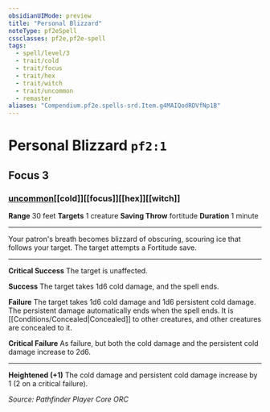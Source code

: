 ```yaml
---
obsidianUIMode: preview
title: "Personal Blizzard"
noteType: pf2eSpell
cssclasses: pf2e,pf2e-spell
tags:
  - spell/level/3
  - trait/cold
  - trait/focus
  - trait/hex
  - trait/witch
  - trait/uncommon
  - remaster
aliases: "Compendium.pf2e.spells-srd.Item.g4MAIQodRDVfNp1B" 
---
```

# Personal Blizzard  `pf2:1`  
## Focus 3
### [uncommon](uncommon "Uncommon Rarity Trait")[[cold]][[focus]][[hex]][[witch]]

**Range** 30 feet
**Targets** 1 creature
**Saving Throw**  fortitude
**Duration** 1 minute
* * * 
Your patron's breath becomes blizzard of obscuring, scouring ice that follows your target. The target attempts a Fortitude save.

* * *

**Critical Success** The target is unaffected.

**Success** The target takes 1d6 cold damage, and the spell ends.

**Failure** The target takes 1d6 cold damage and 1d6 persistent cold damage. The persistent damage automatically ends when the spell ends. It is [[Conditions/Concealed|Concealed]] to other creatures, and other creatures are concealed to it.

**Critical Failure** As failure, but both the cold damage and the persistent cold damage increase to 2d6.

* * *

**Heightened (+1)** The cold damage and persistent cold damage increase by 1 (2 on a critical failure).

*Source: Pathfinder Player Core*
*ORC*